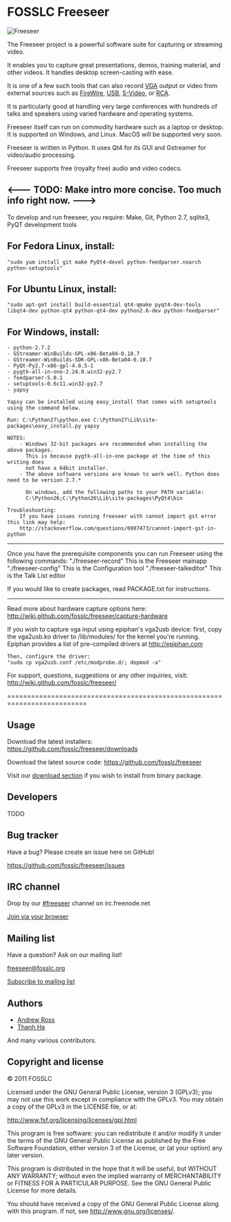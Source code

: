 FOSSLC Freeseer
===============
![Freeseer](http://i.imgur.com/tqivk.png "Freeseer logo")

The Freeseer project is a powerful software suite for capturing or streaming video. 

It enables you to capture great presentations, demos, training material, and other videos.
It handles desktop screen-casting with ease.

It is one of a few such tools that can also record [VGA][vga-wiki] output or video
from external sources such as [FireWire][firewire-wiki], [USB][usb-wiki], [S-Video][svideo-wiki], or [RCA][rca-wiki].

It is particularly good at handling very large conferences with hundreds 
of talks and speakers using varied hardware and operating systems.

Freeseer itself can run on commodity hardware such as a laptop or desktop.
It is supported on Windows, and Linux. MacOS will be supported very soon.

Freeseer is written in Python. It uses Qt4 for its GUI and Gstreamer for video/audio processing.

Freeseer supports free (royalty free) audio and video codecs.

<--- TODO: Make intro more concise. Too much info right now. --->
-------------------------------------------------------------------------


To develop and run freeseer, you require:
    Make, Git, Python 2.7, sqlite3, PyQT development tools

For Fedora Linux, install:
--------------------------
    "sudo yum install git make PyQt4-devel python-feedparser.noarch python-setuptools"    

For Ubuntu Linux, install:
--------------------------
    "sudo apt-get install build-essential qt4-qmake pyqt4-dev-tools 
    libqt4-dev python-qt4 python-qt4-dev python2.6-dev python-feedparser"

For Windows, install: 
---------------------
    - python-2.7.2
    - GStreamer-WinBuilds-GPL-x86-Beta04-0.10.7
    - GStreamer-WinBuilds-SDK-GPL-x86-Beta04-0.10.7 
    - PyQt-Py2.7-x86-gpl-4.8.5-1
    - pygtk-all-in-one-2.24.0.win32-py2.7 
    - feedparser-5.0.1 
    - setuptools-0.6c11.win32-py2.7
    - yapsy
    
    Yapsy can be installed using easy_install that comes with setuptools using the command below.
    
    Run: C:\Python27\python.exe C:\Python27\Lib\site-packages\easy_install.py yapsy
    
    NOTES:
    	- Windows 32-bit packages are recommended when installing the above packages.
    	  This is because pygtk-all-in-one package at the time of this writing does
    	  not have a 64bit installer.
    	- The above software versions are known to work well. Python does need to be version 2.7.*

          On windows, add the following paths to your PATH variable:
          C:\Python26;C:\Python26\Lib\site-packages\PyQt4\bin
          
    Troubleshooting:
    	If you have issues running freeseer with cannot import gst error this link may help:
    	http://stackoverflow.com/questions/6907473/cannot-import-gst-in-python

-------------------------------------------------------------------------

Once you have the prerequisite components you can run Freeseer using the
following commands:
        "./freeseer-record"         This is the Freeseer mainapp
        "./freeseer-config"         This is the Configuration tool
        "./freeseer-talkeditor"     This is the Talk List editor

If you would like to create packages, read PACKAGE.txt for instructions.

--------------------------------------------------------------------------

Read more about hardware capture options here: 
    http://wiki.github.com/fosslc/freeseer/capture-hardware

If you wish to capture vga input using epiphan's vga2usb device:
    first, copy the vga2usb.ko driver to /lib/modules/<kernel version>
    for the kernel you're running. Epiphan provides a list of pre-compiled
    drivers at http://epiphan.com

    Then, configure the driver:
    "sudo cp vga2usb.conf /etc/modprobe.d/; depmod -a"

For support, questions, suggestions or any other inquiries, visit:
    http://wiki.github.com/fosslc/freeseer/
  
==========================================================================

Usage
-----
Download the latest installers: https://github.com/fosslc/freeseer/downloads

Download the latest source code: https://github.com/fosslc/freeseer

Visit our [download section](https://github.com/fosslc/freeseer/downloads) if you wish to install from binary package.


Developers
----------
TODO


Bug tracker
-----------
Have a bug? Please create an issue here on GitHub!

https://github.com/fosslc/freeseer/issues


IRC channel
-----------
Drop by our [#freeseer](irc://irc.freenode.net/#freeseer) channel on irc.freenode.net

[Join via your browser](http://webchat.freenode.net/?channels=#freeseer)


Mailing list
------------
Have a question? Ask on our mailing list!

freeseer@fosslc.org

[Subscribe to mailing list](http://box674.bluehost.com/mailman/listinfo/freeseer_fosslc.org)


Authors
-------
- [Andrew Ross](https://github.com/fosslc)
- [Thanh Ha](https://github.com/zxiiro)

And many various contributors.


Copyright and license
---------------------
© 2011 FOSSLC

Licensed under the GNU General Public License, version 3 (GPLv3);
you may not use this work except in compliance with the GPLv3. You may obtain a copy of the GPLv3 in the LICENSE file, or at:

http://www.fsf.org/licensing/licenses/gpl.html


This program is free software: you can redistribute it and/or modify
it under the terms of the GNU General Public License as published by
the Free Software Foundation, either version 3 of the License, or
(at your option) any later version.

This program is distributed in the hope that it will be useful,
but WITHOUT ANY WARRANTY; without even the implied warranty of
MERCHANTABILITY or FITNESS FOR A PARTICULAR PURPOSE.  See the
GNU General Public License for more details.

You should have received a copy of the GNU General Public License
along with this program.  If not, see <http://www.gnu.org/licenses/>.

[rca-wiki]: http://en.wikipedia.org/wiki/RCA_connector
[svideo-wiki]: http://en.wikipedia.org/wiki/S-Video
[firewire-wiki]: http://en.wikipedia.org/wiki/FireWire_camera
[vga-wiki]: http://en.wikipedia.org/wiki/VGA_connector
[usb-wiki]: http://en.wikipedia.org/wiki/USB_video_device_class
